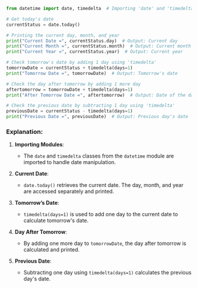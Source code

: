 
```python
from datetime import date, timedelta  # Importing 'date' and 'timedelta' from the 'datetime' module

# Get today's date
currentStatus = date.today()

# Printing the current day, month, and year
print("Current Date =", currentStatus.day)  # Output: Current day
print("Current Month =", currentStatus.month)  # Output: Current month
print("Current Year =", currentStatus.year)  # Output: Current year

# Check tomorrow's date by adding 1 day using 'timedelta'
tomorrowDate = currentStatus + timedelta(days=1)
print("Tomorrow Date =", tomorrowDate)  # Output: Tomorrow's date

# Check the day after tomorrow by adding 1 more day
aftertomorrow = tomorrowDate + timedelta(days=1)
print("After Tomorrow Date =", aftertomorrow)  # Output: Date of the day after tomorrow

# Check the previous date by subtracting 1 day using 'timedelta'
previousDate = currentStatus - timedelta(days=1)
print("Previous Date =", previousDate)  # Output: Previous day's date
```

### Explanation:

1. **Importing Modules**:
   - The `date` and `timedelta` classes from the `datetime` module are imported to handle date manipulation.

2. **Current Date**:
   - `date.today()` retrieves the current date. The day, month, and year are accessed separately and printed.

3. **Tomorrow’s Date**:
   - `timedelta(days=1)` is used to add one day to the current date to calculate tomorrow's date.

4. **Day After Tomorrow**:
   - By adding one more day to `tomorrowDate`, the day after tomorrow is calculated and printed.

5. **Previous Date**:
   - Subtracting one day using `timedelta(days=1)` calculates the previous day's date.

